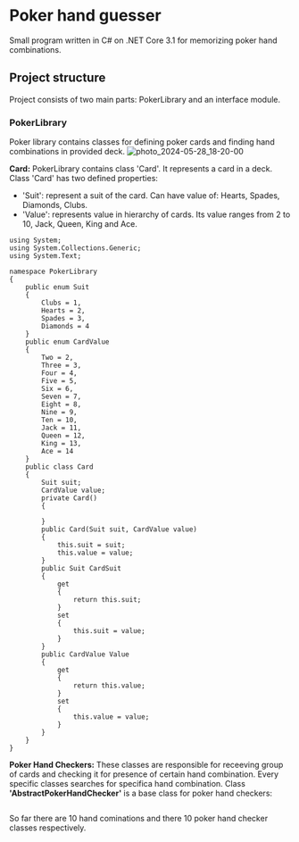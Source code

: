 # Poker hand guesser
Small program written in C# on .NET Core 3.1
for memorizing poker hand combinations.
## Project structure
Project consists of two main parts: PokerLibrary and an interface module.
### PokerLibrary
Poker library contains classes for defining poker cards and finding hand combinations in provided deck.
![photo_2024-05-28_18-20-00](https://github.com/courier6666/Poker-Hand-Guesser/assets/89982405/65f11564-f04a-4e30-8715-1fbd7b6cd341)

__Card:__
PokerLibrary contains class 'Card'. It represents a card in a deck.
Class 'Card' has two defined properties:
- 'Suit': represent a suit of the card. Can have value of: Hearts, Spades, Diamonds, Clubs.
- 'Value': represents value in hierarchy of cards. Its value ranges from 2 to 10, Jack, Queen, King and Ace.
```
using System;
using System.Collections.Generic;
using System.Text;

namespace PokerLibrary
{
    public enum Suit
    {
        Clubs = 1,
        Hearts = 2,
        Spades = 3,
        Diamonds = 4
    }
    public enum CardValue
    {
        Two = 2,
        Three = 3,
        Four = 4,
        Five = 5,
        Six = 6,
        Seven = 7,
        Eight = 8,
        Nine = 9,
        Ten = 10,
        Jack = 11,
        Queen = 12,
        King = 13,
        Ace = 14
    }
    public class Card
    {
        Suit suit;
        CardValue value;
        private Card()
        {

        }
        public Card(Suit suit, CardValue value)
        {
            this.suit = suit;
            this.value = value;
        }
        public Suit CardSuit
        {
            get
            {
                return this.suit;
            }
            set
            {
                this.suit = value;
            }
        }
        public CardValue Value
        {
            get
            {
                return this.value;
            }
            set
            {
                this.value = value;
            }
        }
    }
}
```
__Poker Hand Checkers:__
These classes are responsible for receeving group of cards and checking it for presence of certain hand combination.
Every specific classes searches for specifica hand combination.
Class __'AbstractPokerHandChecker'__ is a base class for poker hand checkers:
```
```
So far there are 10 hand cominations and there 10 poker hand checker classes respectively.
